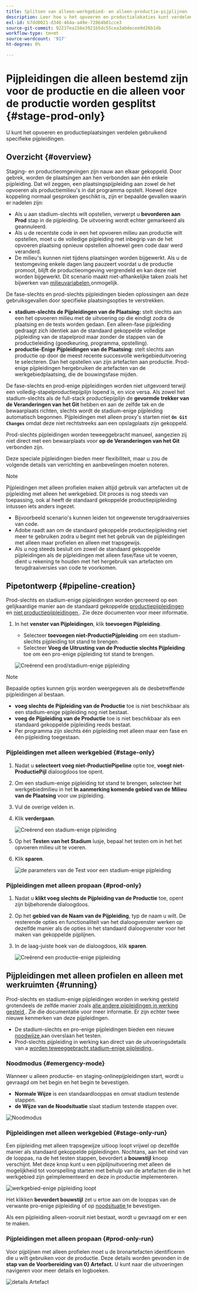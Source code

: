 ```yaml
---
title: Splitsen van alleen-werkgebied- en alleen-productie-pijplijnen
description: Leer hoe u het opvoeren en productielokaties kunt verdelen gebruikend specifieke pijpleidingen.
exl-id: b7dd0021-d346-464a-a49e-72864b01cce3
source-git-commit: 92237ea156e3921b5dc55cea3abdecee9d26b14b
workflow-type: tm+mt
source-wordcount: '917'
ht-degree: 0%

---
```


# Pijpleidingen die alleen bestemd zijn voor de productie en die alleen voor de productie worden gesplitst {#stage-prod-only}

U kunt het opvoeren en productieplaatsingen verdelen gebruikend specifieke pijpleidingen.

## Overzicht {#overview}

Staging- en productieomgevingen zijn nauw aan elkaar gekoppeld. Door gebrek, worden de plaatsingen aan hen verbonden aan één enkele pijpleiding. Dat wil zeggen, een plaatsingspijpleiding aan zowel de het opvoeren als productiemilieu&#39;s in dat programma opstelt. Hoewel deze koppeling normaal gesproken geschikt is, zijn er bepaalde gevallen waarin er nadelen zijn:

* Als u aan stadium-slechts wilt opstellen, verwerpt u **bevorderen aan Prod** stap in de pijpleiding. De uitvoering wordt echter gemarkeerd als geannuleerd.
* Als u de recentste code in een het opvoeren milieu aan productie wilt opstellen, moet u de volledige pijpleiding met inbegrip van de het opvoeren plaatsing opnieuw opstellen alhoewel geen code daar werd veranderd.
* De milieu&#39;s kunnen niet tijdens plaatsingen worden bijgewerkt. Als u de testomgeving enkele dagen lang pauzeert voordat u de productie promoot, blijft de productieomgeving vergrendeld en kan deze niet worden bijgewerkt. Dit scenario maakt niet-afhankelijke taken zoals het bijwerken van [ milieuvariabelen ](/help/getting-started/build-environment.md#environment-variables) onmogelijk.

De fase-slechts en prod-slechts pijpleidingen bieden oplossingen aan deze gebruiksgevallen door specifieke plaatsingsopties te verstrekken.

* **stadium-slechts de Pijpleidingen van de Plaatsing:** stelt slechts aan een het opvoeren milieu met de uitvoering op die eindigt zodra de plaatsing en de tests worden gedaan. Een alleen-fase pijpleiding gedraagt zich identiek aan de standaard gekoppelde volledige pijpleiding van de stapelprod maar zonder de stappen van de productieleiding (goedkeuring, programma, opstelling).
* **productie-Enige Pijpleidingen van de Plaatsing:** stelt slechts aan productie op door de meest recente succesvolle werkgebieduitvoering te selecteren. Dan het opstellen van zijn artefacten aan productie. Prod-enige pijpleidingen hergebruiken de artefacten van de werkgebiedplaatsing, die de bouwingsfase mijden.

De fase-slechts en prod-enige pijpleidingen worden niet uitgevoerd terwijl een volledig-stapelproductiepijplijn lopend is, en vice versa. Als zowel het stadium-slechts als de full-stack productiepijplijn de **gevormde trekker van de Veranderingen van het Git** hebben en aan de zelfde tak en de bewaarplaats richten, slechts wordt de stadium-enige pijpleiding automatisch begonnen. Pijpleidingen met alleen proxy&#39;s starten niet **`On Git Changes`** omdat deze niet rechtstreeks aan een opslagplaats zijn gekoppeld.

Prod-slechts pijpleidingen worden teweeggebracht manueel, aangezien zij niet direct met een bewaarplaats voor **op de Veranderingen van het Git** verbonden zijn.

Deze speciale pijpleidingen bieden meer flexibiliteit, maar u zou de volgende details van verrichting en aanbevelingen moeten noteren.

>[!NOTE]
>
>Pijpleidingen met alleen profielen maken altijd gebruik van artefacten uit de pijpleiding met alleen het werkgebied. Dit proces is nog steeds van toepassing, ook al heeft de standaard gekoppelde productiepijpleiding intussen iets anders ingezet.
>
>* Bijvoorbeeld scenario&#39;s kunnen leiden tot ongewenste terugdraaiversies van code.
>* Adobe raadt aan om de standaard gekoppelde productiepijpleiding niet meer te gebruiken zodra u begint met het gebruik van de pijpleidingen met alleen maar profielen en alleen met trapsgewijs.
>* Als u nog steeds besluit om zowel de standaard gekoppelde pijpleidingen als de pijpleidingen met alleen fase/fase uit te voeren, dient u rekening te houden met het hergebruik van artefacten om terugdraaiversies van code te voorkomen.

## Pipetontwerp {#pipeline-creation}

Prod-slechts en stadium-enige pijpleidingen worden gecreeerd op een gelijkaardige manier aan de standaard gekoppelde [ productiepijpleidingen ](/help/using/production-pipelines.md) en [ niet productiepijpleidingen ](/help/using/non-production-pipelines.md). Zie deze documenten voor meer informatie.

1. In het **venster van Pijpleidingen**, klik **toevoegen Pijpleiding**.

   * Selecteer **toevoegen niet-ProductiePijpleiding** om een stadium-slechts pijpleiding tot stand te brengen.
   * Selecteer **Voeg de Uitrusting van de Productie slechts Pijpleiding** toe om een pro-enige pijpleiding tot stand te brengen.

   ![ Creërend een prod/stadium-enige pijpleiding ](/help/assets/configure-pipelines/prod-stage-pipelines.png)

>[!NOTE]
>
>Bepaalde opties kunnen grijs worden weergegeven als de desbetreffende pijpleidingen al bestaan.
>
>* **voeg slechts de Pijpleiding van de Productie** toe is niet beschikbaar als een stadium-enige pijpleiding nog niet bestaat.
>* **voeg de Pijpleiding van de Productie** toe is niet beschikbaar als een standaard gekoppelde pijpleiding reeds bestaat.
>* Per programma zijn slechts één pijpleiding met alleen maar een fase en één pijpleiding toegestaan.

### Pijpleidingen met alleen werkgebied {#stage-only}

1. Nadat u **selecteert voeg niet-ProductiePipeline** optie toe, **voegt niet-ProductiePijl** dialoogdoos toe opent.
1. Om een stadium-enige pijpleiding tot stand te brengen, selecteer het werkgebiedmilieu in het **In aanmerking komende gebied van de Milieu van de Plaatsing** voor uw pijpleiding.
1. Vul de overige velden in.
1. Klik **verdergaan**.

   ![ Creërend een stadium-enige pijpleiding ](/help/assets/configure-pipelines/stage-only.png)

1. Op het **Testen van het Stadium** lusje, bepaal het testen om in het het opvoeren milieu uit te voeren.
1. Klik **sparen**.

   ![ de parameters van de Test voor een stadium-enige pijpleiding ](/help/assets/configure-pipelines/stage-only-test.png)

### Pijpleidingen met alleen propaan {#prod-only}

1. Nadat u **klikt voeg slechts de Pijpleiding van de Productie** toe, opent zijn bijbehorende dialoogdoos.
1. Op het **gebied van de Naam van de Pijpleiding**, typ de naam u wilt. De resterende opties en functionaliteit van het dialoogvenster werken op dezelfde manier als de opties in het standaard dialoogvenster voor het maken van gekoppelde pijplijnen.
1. In de laag-juiste hoek van de dialoogdoos, klik **sparen**.

   ![ Creërend een productie-enige pijpleiding ](/help/assets/configure-pipelines/prod-only-pipeline.png)

## Pijpleidingen met alleen profielen en alleen met werkruimten {#running}

Prod-slechts en stadium-enige pijpleidingen worden in werking gesteld grotendeels de zelfde manier zoals [ alle andere pijpleidingen in werking gesteld ](/help/using/managing-pipelines.md#running-pipelines). Zie die documentatie voor meer informatie. Er zijn echter twee nieuwe kenmerken van deze pijpleidingen.

* De stadium-slechts en pro-enige pijpleidingen bieden een nieuwe [ noodwijze ](#emergency-mode) aan overslaan het testen.
* Prod-slechts pijpleiding in werking kan direct van de uitvoeringsdetails van a [ worden teweeggebracht stadium-enige pijpleiding ](#stage-only-run).

### Noodmodus {#emergency-mode}

Wanneer u alleen productie- en staging-onlinepijpleidingen start, wordt u gevraagd om het begin en het begin te bevestigen.

* **Normale Wijze** is een standaardlooppas en omvat stadium testende stappen.
* **de Wijze van de Noodsituatie** slaat stadium testende stappen over.

![ Noodmodus ](/help/assets/configure-pipelines/emergency-mode.png)

### Pijpleidingen met alleen werkgebied {#stage-only-run}

Een pijpleiding met alleen trapsgewijze uitloop loopt vrijwel op dezelfde manier als standaard gekoppelde pijpleidingen. Nochtans, aan het eind van de looppas, na de het testen stappen, bevordert a **bouwstijl** knoop verschijnt. Met deze knop kunt u een pijplijnuitvoering met alleen de mogelijkheid tot voorspelling starten met behulp van de artefacten die in het werkgebied zijn geïmplementeerd en deze in productie implementeren.

![ werkgebied-enige pijpleiding loopt ](/help/assets/configure-pipelines/stage-only-pipeline-run.png)

Het klikken **bevordert bouwstijl** zet u ertoe aan om de looppas van de verwante pro-enige pijpleiding of op [ noodsituatie ](#emergency-mode) te bevestigen.

Als een pijpleiding alleen-vooruit niet bestaat, wordt u gevraagd om er een te maken.

### Pijpleidingen met alleen propaan {#prod-only-run}

Voor pijplijnen met alleen profielen moet u de bronartefacten identificeren die u wilt gebruiken voor de productie. Deze details worden gevonden in de **stap van de Voorbereiding van 0} Artefact.** U kunt naar die uitvoeringen navigeren voor meer details en logboeken.

![ details Artefact ](/help/assets/configure-pipelines/prod-only-pipeline-run.png)

